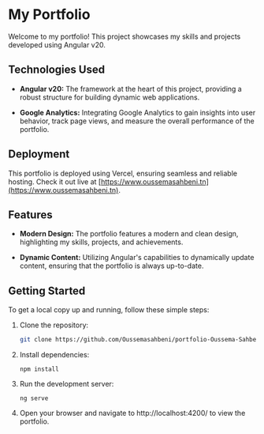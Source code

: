 # My Portfolio

Welcome to my portfolio! This project showcases my skills and projects developed using Angular v20.

## Technologies Used

- **Angular v20:** The framework at the heart of this project, providing a robust structure for building dynamic web applications.

- **Google Analytics:** Integrating Google Analytics to gain insights into user behavior, track page views, and measure the overall performance of the portfolio.

## Deployment

This portfolio is deployed using Vercel, ensuring seamless and reliable hosting. Check it out live at [https://www.oussemasahbeni.tn](https://www.oussemasahbeni.tn).

## Features

- **Modern Design:** The portfolio features a modern and clean design, highlighting my skills, projects, and achievements.

- **Dynamic Content:** Utilizing Angular's capabilities to dynamically update content, ensuring that the portfolio is always up-to-date.

## Getting Started

To get a local copy up and running, follow these simple steps:

1. Clone the repository:

   ```bash
   git clone https://github.com/Oussemasahbeni/portfolio-Oussema-Sahbeni

   ```

2. Install dependencies:
   ```cd your-portfolio
   npm install
   ```
3. Run the development server:
   ```
   ng serve
   ```
4. Open your browser and navigate to http://localhost:4200/ to view the portfolio.
